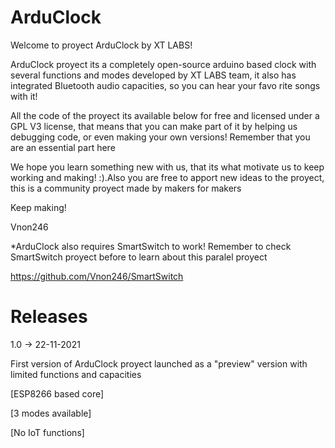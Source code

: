 # ArduClock

Welcome to proyect ArduClock by XT LABS!

ArduClock proyect its a completely open-source arduino based clock
with several functions and modes developed by XT LABS team, it also
has integrated Bluetooth audio capacities, so you can hear your favo
rite songs with it!

All the code of the proyect its available below for free and licensed under a GPL V3 license, that means that you can make part of it by helping us debugging code, or even making your own versions! Remember that you are an essential part here

We hope you learn something new with us, that its what motivate us to keep working and making! :).Also you are free to apport new ideas to the proyect, this is a community proyect made by makers for makers

Keep making!

Vnon246

*ArduClock also requires SmartSwitch to work! Remember to check SmartSwitch
proyect before to learn about this paralel proyect

https://github.com/Vnon246/SmartSwitch

# Releases

1.0 -> 22-11-2021

First version of ArduClock proyect launched as a "preview" version
with limited functions and capacities

  [ESP8266 based core]
  
  [3 modes available]
  
  [No IoT functions]



